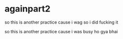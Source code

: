 # againpart2


so this is another practice cause i wag
so i did fucking it 

so this is another practice cause i was busy 
ho gya bhai

